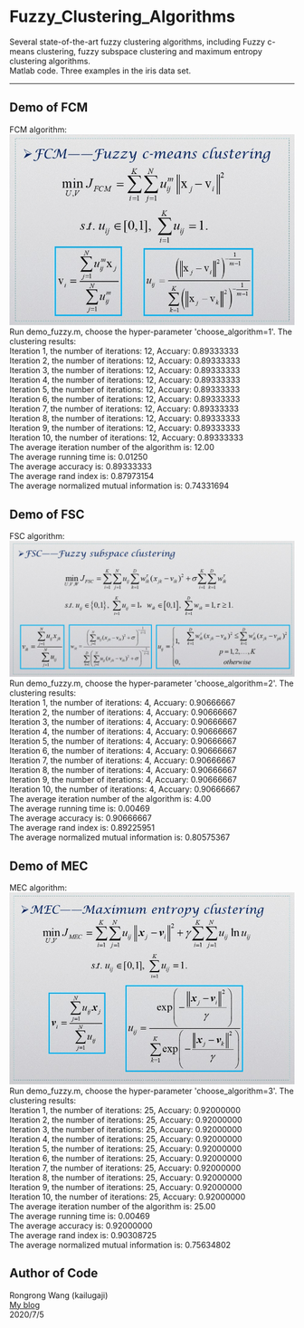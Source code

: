 # Fuzzy_Clustering_Algorithms
Several state-of-the-art fuzzy clustering algorithms, including Fuzzy c-means clustering, fuzzy subspace clustering and maximum entropy clustering algorithms.  
Matlab code.
Three examples in the iris data set.    
****  
## Demo of FCM  
FCM algorithm:    
![](https://github.com/kailugaji/Fuzzy_Clustering_Algorithms/blob/master/Fuzzy%20Clustering%20Algorithms/FCM.jpg)    
Run demo_fuzzy.m, choose the hyper-parameter 'choose_algorithm=1'.  The clustering results:  
Iteration  1, the number of iterations: 12, Accuary: 0.89333333  
Iteration  2, the number of iterations: 12, Accuary: 0.89333333  
Iteration  3, the number of iterations: 12, Accuary: 0.89333333  
Iteration  4, the number of iterations: 12, Accuary: 0.89333333  
Iteration  5, the number of iterations: 12, Accuary: 0.89333333  
Iteration  6, the number of iterations: 12, Accuary: 0.89333333  
Iteration  7, the number of iterations: 12, Accuary: 0.89333333  
Iteration  8, the number of iterations: 12, Accuary: 0.89333333  
Iteration  9, the number of iterations: 12, Accuary: 0.89333333  
Iteration 10, the number of iterations: 12, Accuary: 0.89333333  
The average iteration number of the algorithm is: 12.00  
The average running time is: 0.01250  
The average accuracy is: 0.89333333  
The average rand index is: 0.87973154  
The average normalized mutual information is: 0.74331694  
## Demo of FSC  
FSC algorithm:    
![](https://github.com/kailugaji/Fuzzy_Clustering_Algorithms/blob/master/Fuzzy%20Clustering%20Algorithms/FSC.jpg)    
Run demo_fuzzy.m, choose the hyper-parameter 'choose_algorithm=2'.  The clustering results:  
Iteration  1, the number of iterations:  4, Accuary: 0.90666667  
Iteration  2, the number of iterations:  4, Accuary: 0.90666667  
Iteration  3, the number of iterations:  4, Accuary: 0.90666667  
Iteration  4, the number of iterations:  4, Accuary: 0.90666667  
Iteration  5, the number of iterations:  4, Accuary: 0.90666667  
Iteration  6, the number of iterations:  4, Accuary: 0.90666667  
Iteration  7, the number of iterations:  4, Accuary: 0.90666667  
Iteration  8, the number of iterations:  4, Accuary: 0.90666667  
Iteration  9, the number of iterations:  4, Accuary: 0.90666667  
Iteration 10, the number of iterations:  4, Accuary: 0.90666667  
The average iteration number of the algorithm is: 4.00  
The average running time is: 0.00469  
The average accuracy is: 0.90666667   
The average rand index is: 0.89225951  
The average normalized mutual information is: 0.80575367  
## Demo of MEC  
MEC algorithm:  
![](https://github.com/kailugaji/Fuzzy_Clustering_Algorithms/blob/master/Fuzzy%20Clustering%20Algorithms/MEC.jpg)  
Run demo_fuzzy.m, choose the hyper-parameter 'choose_algorithm=3'.  The clustering results:  
Iteration  1, the number of iterations: 25, Accuary: 0.92000000  
Iteration  2, the number of iterations: 25, Accuary: 0.92000000   
Iteration  3, the number of iterations: 25, Accuary: 0.92000000  
Iteration  4, the number of iterations: 25, Accuary: 0.92000000  
Iteration  5, the number of iterations: 25, Accuary: 0.92000000  
Iteration  6, the number of iterations: 25, Accuary: 0.92000000  
Iteration  7, the number of iterations: 25, Accuary: 0.92000000  
Iteration  8, the number of iterations: 25, Accuary: 0.92000000  
Iteration  9, the number of iterations: 25, Accuary: 0.92000000  
Iteration 10, the number of iterations: 25, Accuary: 0.92000000  
The average iteration number of the algorithm is: 25.00  
The average running time is: 0.00469  
The average accuracy is: 0.92000000  
The average rand index is: 0.90308725  
The average normalized mutual information is: 0.75634802  
## Author of Code  
Rongrong Wang (kailugaji)   
[My blog](https://www.cnblogs.com/kailugaji/)    
2020/7/5
